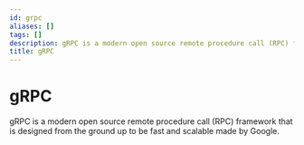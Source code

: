 ```yaml
---
id: grpc
aliases: []
tags: []
description: gRPC is a modern open source remote procedure call (RPC) framework that is designed from the ground up to be fast and scalable.
title: gRPC
---
```


# gRPC

gRPC is a modern open source remote procedure call (RPC) framework that is designed from the ground up to be fast and scalable made by Google.


